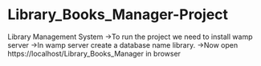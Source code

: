 # Library_Books_Manager-Project
Library Management System
->To run the project we need to install wamp server
->In wamp server create a database name library.
->Now open https://localhost/Library_Books_Manager in browser
